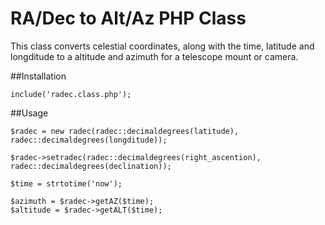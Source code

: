 RA/Dec to Alt/Az PHP Class
================

This class converts celestial coordinates, along with the time, latitude and longditude to a altitude and azimuth for a telescope mount or camera.

##Installation

```
include('radec.class.php');
```

##Usage

```
$radec = new radec(radec::decimaldegrees(latitude), radec::decimaldegrees(longditude));

$radec->setradec(radec::decimaldegrees(right_ascention), radec::decimaldegrees(declination));

$time = strtotime('now');

$azimuth = $radec->getAZ($time);
$altitude = $radec->getALT($time);
```
